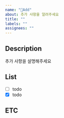 ```yaml
---
name: "📄Add"
about: 추가 사항을 알려주세요
title: ""
labels: ""
assignees: ""
---
```


## Description

추가 사항을 설명해주세요

## List

- [ ] todo
- [x] todo

## ETC
